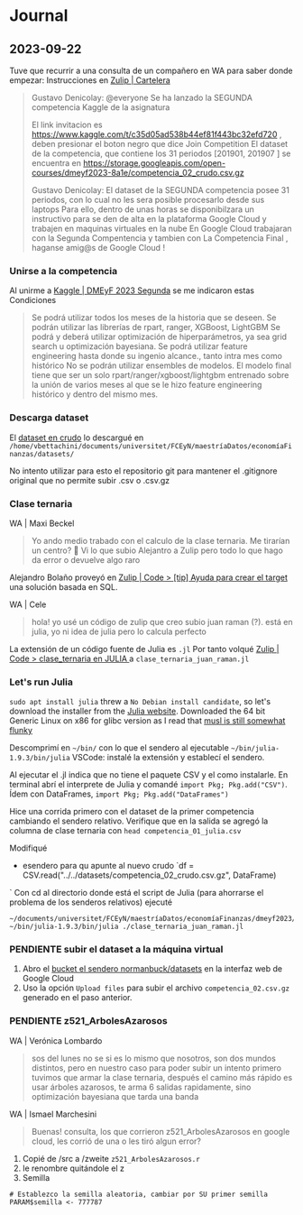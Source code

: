 # Journal

## 2023-09-22
Tuve que recurrir a una consulta de un compañero en WA para saber donde empezar:
Instrucciones en [Zulip | Cartelera](https://dmeyf2023.zulip.rebelare.com/#narrow/stream/389-cartelera)  
> Gustavo Denicolay: @everyone
>Se ha lanzado la SEGUNDA competencia Kaggle de la asignatura
>
>    El link invitacion es https://www.kaggle.com/t/c35d05ad538b44ef81f443bc32efd720 , deben presionar el boton negro que dice Join Competition
>    El dataset de la competencia, que contiene los 31 periodos [201901, 201907 ] se encuentra en https://storage.googleapis.com/open-courses/dmeyf2023-8a1e/competencia_02_crudo.csv.gz
>
>Gustavo Denicolay: El dataset de la SEGUNDA competencia posee 31 periodos, con lo cual no les sera posible procesarlo desde sus laptops
>Para ello, dentro de unas horas se disponibilzara un instructivo para se den de alta en la plataforma Google Cloud y trabajen en maquinas virtuales en la nube
>En Google Cloud trabajaran con la Segunda Compentencia y tambien con La Competencia Final , haganse amig@s de Google Cloud !


### Unirse a la competencia 
Al unirme a [Kaggle | DMEyF 2023 Segunda](https://www.kaggle.com/competitions/dmeyf-2023-segunda) se me indicaron estas Condiciones  
>    Se podrá utilizar todos los meses de la historia que se deseen.
>    Se podrán utilizar las librerías de rpart, ranger, XGBoost, LightGBM
>    Se podrá y deberá utilizar optimización de hiperparámetros, ya sea grid search u optimización bayesiana.
>    Se podrá utilizar feature engineering hasta donde su ingenio alcance., tanto intra mes como histórico
>    No se podrán utilizar ensembles de modelos.
>    El modelo final tiene que ser un solo rpart/ranger/xgboost/lightgbm entrenado sobre la unión de varios meses al que se le hizo feature engineering histórico y dentro del mismo mes.


### Descarga dataset
El [dataset en crudo](https://storage.googleapis.com/open-courses/dmeyf2023-8a1e/competencia_02_crudo.csv.gz)
lo descargué en `/home/vbettachini/documents/universitet/FCEyN/maestríaDatos/economíaFinanzas/datasets/`


No intento utilizar para esto el repositorio git para mantener el .gitignore original que no permite subir .csv o .csv.gz


### Clase ternaria
WA | Maxi Beckel 
> Yo ando medio trabado con el calculo de la clase ternaria. Me tirarían un centro? 😬 Vi lo que subio Alejantro a Zulip pero todo lo que hago da error o devuelve algo raro

Alejandro Bolaño proveyó en [Zulip | Code > [tip] Ayuda para crear el target ](https://dmeyf2023.zulip.rebelare.com/#narrow/stream/401-Code/topic/.5Btip.5D.20Ayuda.20para.20crear.20el.20target) una solución basada en SQL.


WA | Cele  
> hola! yo usé un código de zulip que creo subio juan raman (?). está en julia, yo ni idea de julia pero lo calcula perfecto

La extensión de un código fuente de Julia es `.jl` Por tanto volqué [Zulip | Code > clase_ternaria en JULIA ](https://dmeyf2023.zulip.rebelare.com/#narrow/stream/401-Code/topic/clase_ternaria.20en.20JULIA) a `clase_ternaria_juan_raman.jl`


### Let's run Julia
`sudo apt install julia` threw a `No Debian install candidate`, so let's download the installer from the [Julia website](https://julialang.org/downloads/).
Downloaded the 64 bit Generic Linux on x86 for glibc version as I read that [musl is still somewhat flunky](https://www.reddit.com/r/voidlinux/comments/muoqis/what_are_the_advantages_of_using_musl_in_place_of/)

Descomprimí en `~/bin/` con lo que el sendero al ejecutable `~/bin/julia-1.9.3/bin/julia`
VSCode: instalé la extensión y establecí el sendero. 

Al ejecutar el .jl indica que no tiene el paquete CSV y el como instalarle. En terminal abrí el interprete de Julia y comandé `import Pkg; Pkg.add("CSV")`.
Ídem con DataFrames, `import Pkg; Pkg.add("DataFrames")`

Hice una corrida primero con el dataset de la primer competencia cambiando el sendero relativo. Verifique que en la salida se agregó la columna de clase ternaria con `head competencia_01_julia.csv`

Modifiqué
- esendero para qu apunte al nuevo crudo `df = CSV.read("../../datasets/competencia_02_crudo.csv.gz", DataFrame)

`
Con cd al directorio donde está el script de Julia (para ahorrarse el problema de los senderos relativos) ejecuté
```
~/documents/universitet/FCEyN/maestríaDatos/economíaFinanzas/dmeyf2023/zweite$ ~/bin/julia-1.9.3/bin/julia ./clase_ternaria_juan_raman.jl 
```

### **PENDIENTE** subir el dataset a la máquina virtual
1. Abro el [bucket el sendero normanbuck/datasets](https://console.cloud.google.com/storage/browser/normanbuck/datasets) en la interfaz web de Google Cloud 
1. Uso la opción `Upload files` para subir el archivo `competencia_02.csv.gz` generado en el paso anterior.



### **PENDIENTE** z521_ArbolesAzarosos
WA | Verónica Lombardo
> sos del lunes no se si es lo mismo que nosotros, son dos mundos distintos, pero en nuestro caso para poder subir un intento primero tuvimos que armar la clase ternaria, después el camino más rápido es usar árboles azarosos, te arma 6 salidas rapidamente, sino optimización bayesiana que tarda una banda

WA | Ismael Marchesini
> Buenas! consulta, los que corrieron z521_ArbolesAzarosos en google cloud, les corrió de una o les tiró algun error?

1. Copié de /src a /zweite `z521_ArbolesAzarosos.r` 
1. le renombre quitándole el z
1. Semilla
```
# Establezco la semilla aleatoria, cambiar por SU primer semilla
PARAM$semilla <- 777787
```
